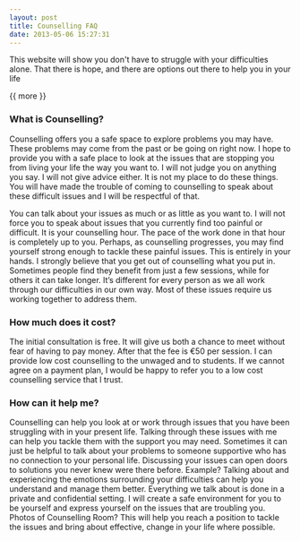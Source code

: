 ```yaml
---
layout: post
title: Counselling FAQ
date: 2013-05-06 15:27:31
---
```


This website will show you don't have to struggle with your difficulties alone.
That there is hope, and there are options out there to help you in your life


{{ more }}

### What is Counselling?

Counselling offers you a safe space to explore problems you may have. These problems may come from the past or be going on right now. I hope to provide you with a safe place to look at the issues that are stopping you from living your life the way you want to. I will not judge you on anything you say. I will not give advice either. It is not my place to do these things. You will have made the trouble of coming to counselling to speak about these difficult issues and I will be respectful of that.


You can talk about your issues as much or as little as you want to. I will not force you to speak about issues that you currently find too painful or difficult. It is your counselling hour. The pace of the work done in that hour is completely up to you. Perhaps, as counselling progresses, you may find yourself strong enough to tackle these painful issues. This is entirely in your hands. I strongly believe that you get out of counselling what you put in. Sometimes people find they benefit from just a few sessions, while for others it can take longer. It’s different for every person as we all work through our difficulties in our own way. Most of these issues require us working together to address them.

### How much does it cost?

The initial consultation is free. It will give us both a chance to meet without fear of having to pay money. After that the fee is €50 per session. I can provide low cost counselling to the unwaged and to students. If we cannot agree on a payment plan, I would be happy to refer you to a low cost counselling service that I trust.

### How can it help me?

Counselling can help you look at or work through issues that you have been struggling with in your present life. Talking through these issues with me can help you tackle them with the support you may need. Sometimes it can just be helpful to talk about your problems to someone supportive who has no connection to your personal life. Discussing your issues can open doors to solutions you never knew were there before. Example? Talking about and experiencing the emotions surrounding your difficulties can help you understand and manage them better. Everything we talk about is done in a private and confidential setting. I will create a safe environment for you to be yourself and express yourself on the issues that are troubling you. Photos of Counselling Room? This will help you reach a position to tackle the issues and bring about effective, change in your life where possible.
